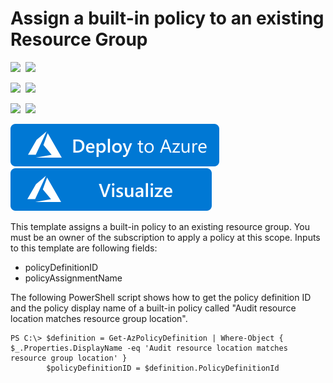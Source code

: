 # Assign a built-in policy to an existing Resource Group

<IMG SRC="https://azurequickstartsservice.blob.core.windows.net/badges/101-azurepolicy-assign-builtinpolicy-resourcegroup/PublicLastTestDate.svg" />&nbsp;
<IMG SRC="https://azurequickstartsservice.blob.core.windows.net/badges/101-azurepolicy-assign-builtinpolicy-resourcegroup/PublicDeployment.svg" />&nbsp;

<IMG SRC="https://azurequickstartsservice.blob.core.windows.net/badges/101-azurepolicy-assign-builtinpolicy-resourcegroup/FairfaxLastTestDate.svg" />&nbsp;
<IMG SRC="https://azurequickstartsservice.blob.core.windows.net/badges/101-azurepolicy-assign-builtinpolicy-resourcegroup/FairfaxDeployment.svg" />&nbsp;

<IMG SRC="https://azurequickstartsservice.blob.core.windows.net/badges/101-azurepolicy-assign-builtinpolicy-resourcegroup/BestPracticeResult.svg" />&nbsp;
<IMG SRC="https://azurequickstartsservice.blob.core.windows.net/badges/101-azurepolicy-assign-builtinpolicy-resourcegroup/CredScanResult.svg" />&nbsp;

<a href="https://portal.azure.com/#create/Microsoft.Template/uri/https%3A%2F%2Fraw.githubusercontent.com%2FAzure%2Fazure-quickstart-templates%2Fmaster%2F101-azurepolicy-assign-buildinpolicy-resourcegroup%2Fazuredeploy.json" target="_blank">
    <img src="https://raw.githubusercontent.com/Azure/azure-quickstart-templates/master/1-CONTRIBUTION-GUIDE/images/deploytoazure.svg?sanitize=true"/>
</a>
<a href="http://armviz.io/#/?load=https%3A%2F%2Fraw.githubusercontent.com%2FAzure%2Fazure-quickstart-templates%2Fmaster%2F101-azurepolicy-assign-buildinpolicy-resourcegroup%2Fazuredeploy.json" target="_blank">
  <img src="https://raw.githubusercontent.com/Azure/azure-quickstart-templates/master/1-CONTRIBUTION-GUIDE/images/visualizebutton.svg?sanitize=true"/>
</a>

This template assigns a built-in policy to an existing resource group. You must be an owner of the subscription to apply a policy at this scope. Inputs to this template are following fields:

- policyDefinitionID
- policyAssignmentName

The following PowerShell script shows how to get the policy definition ID and the policy display name of a built-in policy called "Audit resource location matches resource group location". 

    PS C:\> $definition = Get-AzPolicyDefinition | Where-Object { $_.Properties.DisplayName -eq 'Audit resource location matches resource group location' }
            $policyDefinitionID = $definition.PolicyDefinitionId

